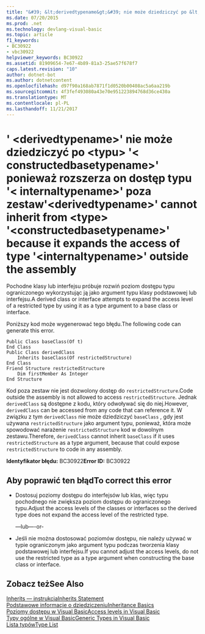 ```yaml
---
title: "&#39; &lt;derivedtypename&gt;&#39; nie może dziedziczyć po &lt;typu&gt; &#39;&lt; constructedbasetypename&gt;&#39; ponieważ rozszerza on dostęp typu &#39;&lt; internaltypename&gt;&#39; poza zestaw"
ms.date: 07/20/2015
ms.prod: .net
ms.technology: devlang-visual-basic
ms.topic: article
f1_keywords:
- BC30922
- vbc30922
helpviewer_keywords: BC30922
ms.assetid: 81909654-7e67-4b89-81a3-25ae57f678f7
caps.latest.revision: "10"
author: dotnet-bot
ms.author: dotnetcontent
ms.openlocfilehash: d97f90a168ab7871f1d0520b00408ac5a6aa219b
ms.sourcegitcommit: 4f3fef493080a43e70e951223894768d36ce430a
ms.translationtype: MT
ms.contentlocale: pl-PL
ms.lasthandoff: 11/21/2017
---
```

# <a name="39ltderivedtypenamegt39-cannot-inherit-from-lttypegt-39ltconstructedbasetypenamegt39-because-it-expands-the-access-of-type-39ltinternaltypenamegt39-outside-the-assembly"></a><span data-ttu-id="b43ba-102">&#39; &lt;derivedtypename&gt;&#39; nie może dziedziczyć po &lt;typu&gt; &#39;&lt; constructedbasetypename&gt;&#39; ponieważ rozszerza on dostęp typu &#39;&lt; internaltypename&gt;&#39; poza zestaw</span><span class="sxs-lookup"><span data-stu-id="b43ba-102">&#39;&lt;derivedtypename&gt;&#39; cannot inherit from &lt;type&gt; &#39;&lt;constructedbasetypename&gt;&#39; because it expands the access of type &#39;&lt;internaltypename&gt;&#39; outside the assembly</span></span>
<span data-ttu-id="b43ba-103">Pochodne klasy lub interfejsu próbuje rozwiń poziom dostępu typu ograniczonego wykorzystując ją jako argument typu klasy podstawowej lub interfejsu.</span><span class="sxs-lookup"><span data-stu-id="b43ba-103">A derived class or interface attempts to expand the access level of a restricted type by using it as a type argument to a base class or interface.</span></span>  
  
 <span data-ttu-id="b43ba-104">Poniższy kod może wygenerować tego błędu.</span><span class="sxs-lookup"><span data-stu-id="b43ba-104">The following code can generate this error.</span></span>  
  
```  
Public Class baseClass(Of t)  
End Class  
Public Class derivedClass  
    Inherits baseClass(Of restrictedStructure)  
End Class  
Friend Structure restrictedStructure  
    Dim firstMember As Integer  
End Structure  
```  
  
 <span data-ttu-id="b43ba-105">Kod poza zestaw nie jest dozwolony dostęp do `restrictedStructure`.</span><span class="sxs-lookup"><span data-stu-id="b43ba-105">Code outside the assembly is not allowed to access `restrictedStructure`.</span></span> <span data-ttu-id="b43ba-106">Jednak `derivedClass` są dostępne z kodu, który odwoływać się do niej.</span><span class="sxs-lookup"><span data-stu-id="b43ba-106">However, `derivedClass` can be accessed from any code that can reference it.</span></span> <span data-ttu-id="b43ba-107">W związku z tym `derivedClass` nie może dziedziczyć `baseClass` , gdy jest używana `restrictedStructure` jako argument typu, ponieważ, która może spowodować narażenie `restrictedStructure` kod w dowolnym zestawu.</span><span class="sxs-lookup"><span data-stu-id="b43ba-107">Therefore, `derivedClass` cannot inherit `baseClass` if it uses `restrictedStructure` as a type argument, because that could expose `restrictedStructure` to code in any assembly.</span></span>  
  
 <span data-ttu-id="b43ba-108">**Identyfikator błędu:** BC30922</span><span class="sxs-lookup"><span data-stu-id="b43ba-108">**Error ID:** BC30922</span></span>  
  
## <a name="to-correct-this-error"></a><span data-ttu-id="b43ba-109">Aby poprawić ten błąd</span><span class="sxs-lookup"><span data-stu-id="b43ba-109">To correct this error</span></span>  
  
-   <span data-ttu-id="b43ba-110">Dostosuj poziomy dostępu do interfejsów lub klas, więc typu pochodnego nie zwiększa poziom dostępu do ograniczonego typu.</span><span class="sxs-lookup"><span data-stu-id="b43ba-110">Adjust the access levels of the classes or interfaces so the derived type does not expand the access level of the restricted type.</span></span>  
  
     <span data-ttu-id="b43ba-111">—lub—</span><span class="sxs-lookup"><span data-stu-id="b43ba-111">-or-</span></span>  
  
-   <span data-ttu-id="b43ba-112">Jeśli nie można dostosować poziomów dostępu, nie należy używać w typie ograniczonym jako argument typu podczas tworzenia klasy podstawowej lub interfejsu.</span><span class="sxs-lookup"><span data-stu-id="b43ba-112">If you cannot adjust the access levels, do not use the restricted type as a type argument when constructing the base class or interface.</span></span>  
  
## <a name="see-also"></a><span data-ttu-id="b43ba-113">Zobacz też</span><span class="sxs-lookup"><span data-stu-id="b43ba-113">See Also</span></span>  
 [<span data-ttu-id="b43ba-114">Inherits — instrukcja</span><span class="sxs-lookup"><span data-stu-id="b43ba-114">Inherits Statement</span></span>](../../visual-basic/language-reference/statements/inherits-statement.md)  
 [<span data-ttu-id="b43ba-115">Podstawowe informacje o dziedziczeniu</span><span class="sxs-lookup"><span data-stu-id="b43ba-115">Inheritance Basics</span></span>](../../visual-basic/programming-guide/language-features/objects-and-classes/inheritance-basics.md)  
 [<span data-ttu-id="b43ba-116">Poziomy dostępu w Visual Basic</span><span class="sxs-lookup"><span data-stu-id="b43ba-116">Access levels in Visual Basic</span></span>](../../visual-basic/programming-guide/language-features/declared-elements/access-levels.md)  
 [<span data-ttu-id="b43ba-117">Typy ogólne w Visual Basic</span><span class="sxs-lookup"><span data-stu-id="b43ba-117">Generic Types in Visual Basic</span></span>](../../visual-basic/programming-guide/language-features/data-types/generic-types.md)  
 [<span data-ttu-id="b43ba-118">Lista typów</span><span class="sxs-lookup"><span data-stu-id="b43ba-118">Type List</span></span>](../../visual-basic/language-reference/statements/type-list.md)
